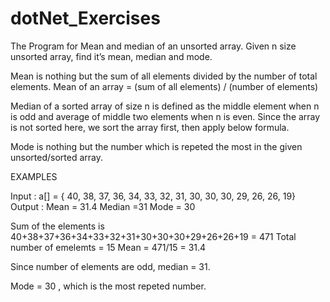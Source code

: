# dotNet_Exercises
The Program for Mean and median of an unsorted array.
Given n size unsorted array, find it’s mean, median and mode. 
 
Mean is nothing but the sum of all elements divided by the number of total elements.
Mean of an array = (sum of all elements) / (number of elements)
 
Median of a sorted array of size n is defined as the middle element when n is odd and average of middle two elements when n is even.
Since the array is not sorted here, we sort the array first, then apply below formula.

Mode is nothing but the number which is repeted the most in the given unsorted/sorted array.
 
EXAMPLES

Input  : a[] = { 40, 38, 37, 36, 34, 33, 32, 31, 30, 30, 30, 29, 26, 26, 19}
Output : Mean = 31.4
         Median =31
         Mode = 30
         
Sum of the elements is 40+38+37+36+34+33+32+31+30+30+30+29+26+26+19 = 471
Total number of emelemts = 15
Mean = 471/15 = 31.4

Since number of elements are odd, median = 31.

Mode = 30 , which is the most repeted number.
